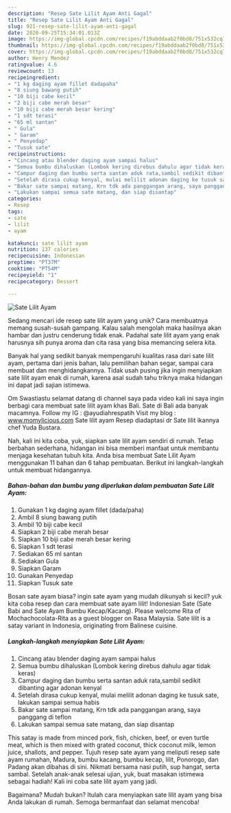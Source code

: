 ```yaml
---
description: "Resep Sate Lilit Ayam Anti Gagal"
title: "Resep Sate Lilit Ayam Anti Gagal"
slug: 921-resep-sate-lilit-ayam-anti-gagal
date: 2020-09-25T15:34:01.013Z
image: https://img-global.cpcdn.com/recipes/f19abddaab2f0bd8/751x532cq70/sate-lilit-ayam-foto-resep-utama.jpg
thumbnail: https://img-global.cpcdn.com/recipes/f19abddaab2f0bd8/751x532cq70/sate-lilit-ayam-foto-resep-utama.jpg
cover: https://img-global.cpcdn.com/recipes/f19abddaab2f0bd8/751x532cq70/sate-lilit-ayam-foto-resep-utama.jpg
author: Henry Mendez
ratingvalue: 4.6
reviewcount: 13
recipeingredient:
- "1 kg daging ayam fillet dadapaha"
- "8 siung bawang putih"
- "10 biji cabe kecil"
- "2 biji cabe merah besar"
- "10 biji cabe merah besar kering"
- "1 sdt terasi"
- "65 ml santan"
- " Gula"
- " Garam"
- " Penyedap"
- "Tusuk sate"
recipeinstructions:
- "Cincang atau blender daging ayam sampai halus"
- "Semua bumbu dihaluskan (Lombok kering direbus dahulu agar tidak keras)"
- "Campur daging dan bumbu serta santan aduk rata,sambil sedikit dibanting agar adonan kenyal"
- "Setelah dirasa cukup kenyal, mulai melilit adonan daging ke tusuk sate, lakukan sampai semua habis"
- "Bakar sate sampai matang, Krn tdk ada panggangan arang, saya panggang di teflon"
- "Lakukan sampai semua sate matang, dan siap disantap"
categories:
- Resep
tags:
- sate
- lilit
- ayam

katakunci: sate lilit ayam 
nutrition: 137 calories
recipecuisine: Indonesian
preptime: "PT37M"
cooktime: "PT54M"
recipeyield: "1"
recipecategory: Dessert

---
```



![Sate Lilit Ayam](https://img-global.cpcdn.com/recipes/f19abddaab2f0bd8/751x532cq70/sate-lilit-ayam-foto-resep-utama.jpg)

Sedang mencari ide resep sate lilit ayam yang unik? Cara membuatnya memang susah-susah gampang. Kalau salah mengolah maka hasilnya akan hambar dan justru cenderung tidak enak. Padahal sate lilit ayam yang enak harusnya sih punya aroma dan cita rasa yang bisa memancing selera kita.

Banyak hal yang sedikit banyak mempengaruhi kualitas rasa dari sate lilit ayam, pertama dari jenis bahan, lalu pemilihan bahan segar, sampai cara membuat dan menghidangkannya. Tidak usah pusing jika ingin menyiapkan sate lilit ayam enak di rumah, karena asal sudah tahu triknya maka hidangan ini dapat jadi sajian istimewa.

Om Swastiastu selamat datang di channel saya pada video kali ini saya ingin berbagi cara membuat sate lilit ayam khas Bali. Sate di Bali ada banyak macamnya. Follow my IG : @ayudiahrespatih Visit my blog : www.momylicious.com Sate lilit ayam Resep diadaptasi dr Sate lilit ikannya chef Yuda Bustara.


Nah, kali ini kita coba, yuk, siapkan sate lilit ayam sendiri di rumah. Tetap berbahan sederhana, hidangan ini bisa memberi manfaat untuk membantu menjaga kesehatan tubuh kita. Anda bisa membuat Sate Lilit Ayam menggunakan 11 bahan dan 6 tahap pembuatan. Berikut ini langkah-langkah untuk membuat hidangannya.

<!--inarticleads1-->

##### Bahan-bahan dan bumbu yang diperlukan dalam pembuatan Sate Lilit Ayam:

1. Gunakan 1 kg daging ayam fillet (dada/paha)
1. Ambil 8 siung bawang putih
1. Ambil 10 biji cabe kecil
1. Siapkan 2 biji cabe merah besar
1. Siapkan 10 biji cabe merah besar kering
1. Siapkan 1 sdt terasi
1. Sediakan 65 ml santan
1. Sediakan  Gula
1. Siapkan  Garam
1. Gunakan  Penyedap
1. Siapkan Tusuk sate


Bosan sate ayam biasa? ingin sate ayam yang mudah dikunyah si kecil? yuk kita coba resep dan cara membuat sate ayam lilit! Indonesian Sate (Sate Babi and Sate Ayam Bumbu Kecap/Kacang). Please welcome Rita of Mochachocolata-Rita as a guest blogger on Rasa Malaysia. Sate lilit is a satay variant in Indonesia, originating from Balinese cuisine. 

<!--inarticleads2-->

##### Langkah-langkah menyiapkan Sate Lilit Ayam:

1. Cincang atau blender daging ayam sampai halus
1. Semua bumbu dihaluskan (Lombok kering direbus dahulu agar tidak keras)
1. Campur daging dan bumbu serta santan aduk rata,sambil sedikit dibanting agar adonan kenyal
1. Setelah dirasa cukup kenyal, mulai melilit adonan daging ke tusuk sate, lakukan sampai semua habis
1. Bakar sate sampai matang, Krn tdk ada panggangan arang, saya panggang di teflon
1. Lakukan sampai semua sate matang, dan siap disantap


This satay is made from minced pork, fish, chicken, beef, or even turtle meat, which is then mixed with grated coconut, thick coconut milk, lemon juice, shallots, and pepper. Tujuh resep sate ayam yang meliputi resep sate ayam rumahan, Madura, bumbu kacang, bumbu kecap, lilit, Ponorogo, dan Padang akan dibahas di sini. Nikmati bersama nasi putih, sup hangat, serta sambal. Setelah anak-anak selesai ujian, yuk, buat masakan istimewa sebagai hadiah! Kali ini coba sate lilit ayam yang jadi. 

Bagaimana? Mudah bukan? Itulah cara menyiapkan sate lilit ayam yang bisa Anda lakukan di rumah. Semoga bermanfaat dan selamat mencoba!
